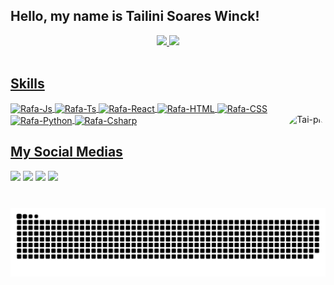 ### <h2>Hello, my name is Tailini Soares Winck!</h2>
<div align="center">
  <a href="https://github.com/TailiniSoaresWinck">
  <img height="180em" src="https://github-readme-stats.vercel.app/api?username=TailiniSoaresWinck&show_icons=true&theme=midnight-purple&include_all_commits=true&count_private=true"/>
  <img height="180em" src="https://github-readme-stats.vercel.app/api/top-langs/?username=TailiniSoaresWinck&layout=compact&langs_count=7&theme=midnight-purple"/>
</div>
<div style="display: inline_block"><br>
<h2>Skills</h2>
  <img align="center" alt="Rafa-Js" height="30" width="80" src="https://img.shields.io/badge/HTML5-E34F26?style=for-the-badge&logo=html5&logoColor=white">
  <img align="center" alt="Rafa-Ts" height="30" width="80" src="https://img.shields.io/badge/CSS3-1572B6?style=for-the-badge&logo=css3&logoColor=white">
  <img align="center" alt="Rafa-React" height="30" width="80" src="https://img.shields.io/badge/JavaScript-F7DF1E?style=for-the-badge&logo=javascript&logoColor=black">
  <img align="center" alt="Rafa-HTML" height="30" width="80" src="https://img.shields.io/badge/PHP-777BB4?style=for-the-badge&logo=php&logoColor=white">
  <img align="center" alt="Rafa-CSS" height="30" width="80" src="https://img.shields.io/badge/React-20232A?style=for-the-badge&logo=react&logoColor=61DAFB">
  <img align="center" alt="Rafa-Python" height="30" width="80" src="https://img.shields.io/badge/MySQL-00000F?style=for-the-badge&logo=mysql&logoColor=white">
  <img align="center" alt="Rafa-Csharp" height="30" width="80" src="https://img.shields.io/badge/Bootstrap-563D7C?style=for-the-badge&logo=bootstrap&logoColor=white">
  <img align="right" alt="Tai-pic" height="150" style="border-radius:50px;" src="Picrewの「AmphyPop Doll Maker」でつくったよ！ https://picrew.me/share?cd=pzvjjtju2b #Picrew #AmphyPop_Doll_Maker">
</div>

<div>
<h2>My Social Medias</h2>
  <a href="https://instagram.com/tailini_soares" target="_blank"><img src="https://img.shields.io/badge/-Instagram-%23E4405F?style=for-the-badge&logo=instagram&logoColor=white" target="_blank"></a>
 <a href="https://discord.gg/wagxzStdcR" target="_blank"><img src="https://img.shields.io/badge/Discord-7289DA?style=for-the-badge&logo=discord&logoColor=white" target="_blank"></a> 
  <a href = "mailto:tailinesoareswinck@gmail.com"><img src="https://img.shields.io/badge/-Gmail-%23333?style=for-the-badge&logo=gmail&logoColor=white" target="_blank"></a>
  <a href="https://www.linkedin.com/in/tailini-soares-winck-0a0762250" target="_blank"><img src="https://img.shields.io/badge/-LinkedIn-%230077B5?style=for-the-badge&logo=linkedin&logoColor=white" target="_blank"></a> 
  

</div>
  
  ##
  ![snake gif](https://github.com/TailiniSoaresWinck/TailiniSoaresWinck/blob/output/github-contribution-grid-snake.svg)
  
